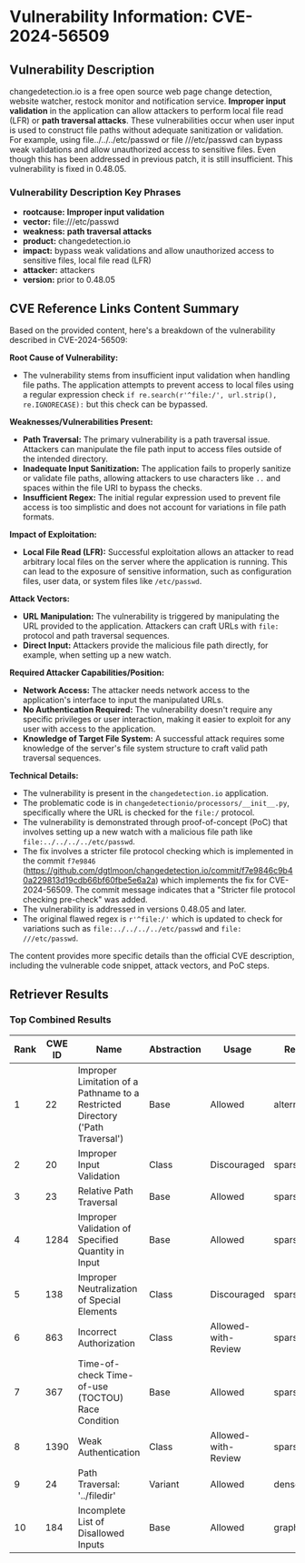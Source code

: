 # Vulnerability Information: CVE-2024-56509

## Vulnerability Description
changedetection.io is a free open source web page change detection, website watcher, restock monitor and notification service. **Improper input validation** in the application can allow attackers to perform local file read (LFR) or **path traversal attacks**. These vulnerabilities occur when user input is used to construct file paths without adequate sanitization or validation. For example, using file../../../etc/passwd or file ///etc/passwd can bypass weak validations and allow unauthorized access to sensitive files. Even though this has been addressed in previous patch, it is still insufficient. This vulnerability is fixed in 0.48.05.

### Vulnerability Description Key Phrases
- **rootcause:** **Improper input validation**
- **vector:** file:///etc/passwd
- **weakness:** **path traversal attacks**
- **product:** changedetection.io
- **impact:** bypass weak validations and allow unauthorized access to sensitive files, local file read (LFR)
- **attacker:** attackers
- **version:** prior to 0.48.05

## CVE Reference Links Content Summary
Based on the provided content, here's a breakdown of the vulnerability described in CVE-2024-56509:

**Root Cause of Vulnerability:**

*   The vulnerability stems from insufficient input validation when handling file paths. The application attempts to prevent access to local files using a regular expression check `if re.search(r'^file:/', url.strip(), re.IGNORECASE):` but this check can be bypassed.

**Weaknesses/Vulnerabilities Present:**

*   **Path Traversal:** The primary vulnerability is a path traversal issue. Attackers can manipulate the file path input to access files outside of the intended directory.
*   **Inadequate Input Sanitization:** The application fails to properly sanitize or validate file paths, allowing attackers to use characters like `..` and spaces within the file URI to bypass the checks.
*   **Insufficient Regex:** The initial regular expression used to prevent file access is too simplistic and does not account for variations in file path formats.

**Impact of Exploitation:**

*   **Local File Read (LFR):** Successful exploitation allows an attacker to read arbitrary local files on the server where the application is running. This can lead to the exposure of sensitive information, such as configuration files, user data, or system files like `/etc/passwd`.

**Attack Vectors:**

*   **URL Manipulation:** The vulnerability is triggered by manipulating the URL provided to the application. Attackers can craft URLs with `file:` protocol and path traversal sequences.
*   **Direct Input:** Attackers provide the malicious file path directly, for example, when setting up a new watch.

**Required Attacker Capabilities/Position:**

*   **Network Access:** The attacker needs network access to the application's interface to input the manipulated URLs.
*   **No Authentication Required:** The vulnerability doesn't require any specific privileges or user interaction, making it easier to exploit for any user with access to the application.
*   **Knowledge of Target File System:** A successful attack requires some knowledge of the server's file system structure to craft valid path traversal sequences.

**Technical Details:**

*   The vulnerability is present in the `changedetection.io` application.
*   The problematic code is in `changedetectionio/processors/__init__.py`, specifically where the URL is checked for the `file:/` protocol.
*   The vulnerability is demonstrated through proof-of-concept (PoC) that involves setting up a new watch with a malicious file path like `file:../../../../etc/passwd`.
*   The fix involves a stricter file protocol checking which is implemented in the commit `f7e9846` (https://github.com/dgtlmoon/changedetection.io/commit/f7e9846c9b40a229813d19cdb66bf60fbe5e6a2a) which implements the fix for CVE-2024-56509. The commit message indicates that a "Stricter file protocol checking pre-check" was added.
*   The vulnerability is addressed in versions 0.48.05 and later.
*   The original flawed regex is `r'^file:/'` which is updated to check for variations such as `file:../../../../etc/passwd` and `file: ///etc/passwd`.

The content provides more specific details than the official CVE description, including the vulnerable code snippet, attack vectors, and PoC steps.

## Retriever Results

### Top Combined Results

| Rank | CWE ID | Name | Abstraction | Usage  | Retrievers | Individual Scores |
|------|--------|------|-------------|-------|------------|-------------------|
| 1 | 22 | Improper Limitation of a Pathname to a Restricted Directory ('Path Traversal') | Base | Allowed | alternate_terms | 0.800 |
| 2 | 20 | Improper Input Validation | Class | Discouraged | sparse | 0.457 |
| 3 | 23 | Relative Path Traversal | Base | Allowed | sparse | 0.435 |
| 4 | 1284 | Improper Validation of Specified Quantity in Input | Base | Allowed | sparse | 0.431 |
| 5 | 138 | Improper Neutralization of Special Elements | Class | Discouraged | sparse | 0.430 |
| 6 | 863 | Incorrect Authorization | Class | Allowed-with-Review | sparse | 0.423 |
| 7 | 367 | Time-of-check Time-of-use (TOCTOU) Race Condition | Base | Allowed | sparse | 0.422 |
| 8 | 1390 | Weak Authentication | Class | Allowed-with-Review | sparse | 0.417 |
| 9 | 24 | Path Traversal: '../filedir' | Variant | Allowed | dense | 0.579 |
| 10 | 184 | Incomplete List of Disallowed Inputs | Base | Allowed | graph | 0.002 |

